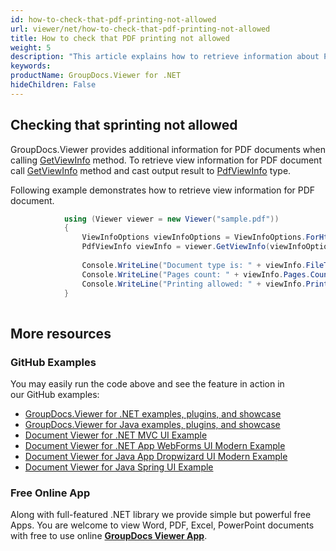 ```yaml
---
id: how-to-check-that-pdf-printing-not-allowed
url: viewer/net/how-to-check-that-pdf-printing-not-allowed
title: How to check that PDF printing not allowed
weight: 5
description: "This article explains how to retrieve information about PDF Documents with GroupDocs.Viewer within your .NET applications."
keywords: 
productName: GroupDocs.Viewer for .NET
hideChildren: False
---
```

## Checking that sprinting not allowed

GroupDocs.Viewer provides additional information for PDF documents when calling [GetViewInfo](https://apireference.groupdocs.com/net/viewer/groupdocs.viewer/viewer/methods/getviewinfo) method. To retrieve view information for PDF document call [GetViewInfo](https://apireference.groupdocs.com/net/viewer/groupdocs.viewer/viewer/methods/getviewinfo) method and cast output result to [PdfViewInfo](https://apireference.groupdocs.com/net/viewer/groupdocs.viewer.results/pdfviewinfo) type.

Following example demonstrates how to retrieve view information for PDF document.

```csharp
            using (Viewer viewer = new Viewer("sample.pdf"))
            {
                ViewInfoOptions viewInfoOptions = ViewInfoOptions.ForHtmlView();
                PdfViewInfo viewInfo = viewer.GetViewInfo(viewInfoOptions) as PdfViewInfo;
 
                Console.WriteLine("Document type is: " + viewInfo.FileType);
                Console.WriteLine("Pages count: " + viewInfo.Pages.Count);
                Console.WriteLine("Printing allowed: " + viewInfo.PrintingAllowed);
            }
      

```

## More resources
### GitHub Examples
You may easily run the code above and see the feature in action in our GitHub examples:
*   [GroupDocs.Viewer for .NET examples, plugins, and showcase](https://github.com/groupdocs-viewer/GroupDocs.Viewer-for-.NET)    
*   [GroupDocs.Viewer for Java examples, plugins, and showcase](https://github.com/groupdocs-viewer/GroupDocs.Viewer-for-Java)    
*   [Document Viewer for .NET MVC UI Example](https://github.com/groupdocs-viewer/GroupDocs.Viewer-for-.NET-MVC)     
*   [Document Viewer for .NET App WebForms UI Modern Example](https://github.com/groupdocs-viewer/GroupDocs.Viewer-for-.NET-WebForms)    
*   [Document Viewer for Java App Dropwizard UI Modern Example](https://github.com/groupdocs-viewer/GroupDocs.Viewer-for-Java-Dropwizard)    
*   [Document Viewer for Java Spring UI Example](https://github.com/groupdocs-viewer/GroupDocs.Viewer-for-Java-Spring)

### Free Online App
Along with full-featured .NET library we provide simple but powerful free Apps.
You are welcome to view Word, PDF, Excel, PowerPoint documents with free to use online **[GroupDocs Viewer App](https://products.groupdocs.app/viewer)**.